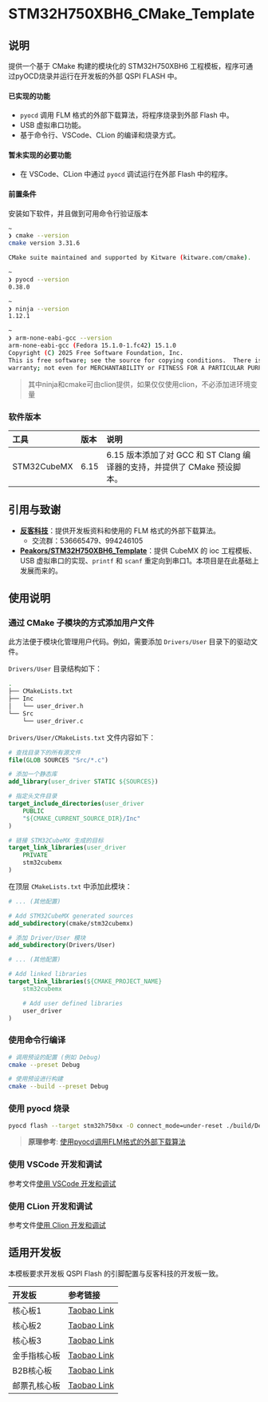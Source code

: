 # STM32H750XBH6\_CMake\_Template

## 说明

提供一个基于 CMake 构建的模块化的 STM32H750XBH6 工程模板，程序可通过pyOCD烧录并运行在开发板的外部 QSPI FLASH 中。

#### 已实现的功能

  * `pyocd` 调用 FLM 格式的外部下载算法，将程序烧录到外部 Flash 中。
  * USB 虚拟串口功能。
  * 基于命令行、VSCode、CLion 的编译和烧录方式。

#### 暂未实现的必要功能

  * 在 VSCode、CLion 中通过 `pyocd` 调试运行在外部 Flash 中的程序。

#### 前置条件

安装如下软件，并且做到可用命令行验证版本

```bash
~ 
❯ cmake --version
cmake version 3.31.6

CMake suite maintained and supported by Kitware (kitware.com/cmake).

~ 
❯ pyocd --version
0.38.0

~ 
❯ ninja --version
1.12.1

~ 
❯ arm-none-eabi-gcc --version
arm-none-eabi-gcc (Fedora 15.1.0-1.fc42) 15.1.0
Copyright (C) 2025 Free Software Foundation, Inc.
This is free software; see the source for copying conditions.  There is NO
warranty; not even for MERCHANTABILITY or FITNESS FOR A PARTICULAR PURPOSE.
```

> 其中ninja和cmake可由clion提供，如果仅仅使用clion，不必添加进环境变量

### 软件版本

| 工具 | 版本 | 说明 |
| :--- | :--- | :--- |
| STM32CubeMX | 6.15 | 6.15 版本添加了对 GCC 和 ST Clang 编译器的支持，并提供了 CMake 预设脚本。 |

## 引用与致谢

  * **[反客科技](https://shop212360197.taobao.com/?spm=a21n57.shop_search.0.0.89ca4720CYzGRh)**：提供开发板资料和使用的 FLM 格式的外部下载算法。
      * 交流群：536665479、994246105
  * **[Peakors/STM32H750XBH6\_Template](https://github.com/Peakors/STM32H750XBH6_Template)**：提供 CubeMX 的 ioc 工程模板、USB 虚拟串口的实现、`printf` 和 `scanf` 重定向到串口1。本项目是在此基础上发展而来的。

## 使用说明

### 通过 CMake 子模块的方式添加用户文件

此方法便于模块化管理用户代码。例如，需要添加 `Drivers/User` 目录下的驱动文件。

`Drivers/User` 目录结构如下：

```bash
.
├── CMakeLists.txt
├── Inc
│   └── user_driver.h
└── Src
    └── user_driver.c
```

`Drivers/User/CMakeLists.txt` 文件内容如下：

```cmake
# 查找目录下的所有源文件
file(GLOB SOURCES "Src/*.c")

# 添加一个静态库
add_library(user_driver STATIC ${SOURCES})

# 指定头文件目录
target_include_directories(user_driver
    PUBLIC
    "${CMAKE_CURRENT_SOURCE_DIR}/Inc"
)

# 链接 STM32CubeMX 生成的目标
target_link_libraries(user_driver
    PRIVATE
    stm32cubemx
)
```

在顶层 `CMakeLists.txt` 中添加此模块：

```cmake
# ... (其他配置)

# Add STM32CubeMX generated sources
add_subdirectory(cmake/stm32cubemx)

# 添加 Driver/User 模块
add_subdirectory(Drivers/User)

# ... (其他配置)

# Add linked libraries
target_link_libraries(${CMAKE_PROJECT_NAME}
    stm32cubemx

    # Add user defined libraries
    user_driver
)
```

### 使用命令行编译

```bash
# 调用预设的配置 (例如 Debug)
cmake --preset Debug

# 使用预设进行构建
cmake --build --preset Debug
```

### 使用 pyocd 烧录

```bash
pyocd flash --target stm32h750xx -O connect_mode=under-reset ./build/Debug/STM32H750XBH6_Template.bin@0x90000000
```

> **原理参考**: [使用pyocd调用FLM格式的外部下载算法](https://haoruanwn.github.io/2025/08/03/%E4%BD%BF%E7%94%A8pyocd%E8%B0%83%E7%94%A8FLM%E6%A0%BC%E5%BC%8F%E7%9A%84%E5%A4%96%E9%83%A8%E4%B8%8B%E8%BD%BD%E7%AE%97%E6%B3%95/)

### 使用 VSCode 开发和调试

参考文件[使用 VSCode 开发和调试](./docs/使用VSCode开发和调试.md)

### 使用 CLion 开发和调试

参考文件[使用 Clion 开发和调试](./docs/使用Clion开发和调试.md)

## 适用开发板

本模板要求开发板 QSPI Flash 的引脚配置与反客科技的开发板一致。

| 开发板 | 参考链接 |
| :--- | :--- |
| 核心板1 | [Taobao Link](https://item.taobao.com/item.htm?id=677786502974&pisk=gxyZ4GZVzQpBzeutsJM2zn1hWrDtQx7SI-gjmoqmfV0i5-a4mmoqmdmmnvXnq29fXA1x3ruUkVGsIV9q3ozYlj2jl--TLzJXCNCTmKkjna_5FTZTfxHcPK228TttcmimmEgm-DDj05553IrTXxHDAEf7tlKVgX82mm0cYvmqDcDDnqXhYmiSox0iieAnm2Dmnjc0xvmsDCximqjet0mJSEmmjkcnf0pmnx4mKv0KmxmgoxmL_xDJP0cGxxThkBf1vf0uj2JDU3nZsLq9GKJV1cGirfgWnWwEbfuuj8PbdXnzaJl7sGfi4xuLXJGNWFMYA7z4irCW9Ar0szh89iAKv54ULbev-ZGTmWzEbP_ykqwTf-u_b1bTYv0amjzVuIoaNPzxSlYdvvZ0xA3TATS8uuaa3ba1KdlIC0h7gP_pnVNzxyl7de9SHyF0omzhHemLQuNS_57wFqhc4XYxxu88H58DgfmKY4sFYKqFHVwF21oyMIh9vDu5XjAvMfmKY4sFYIdx6NnEPGhc.&spm=a21xtw.29978518.0.0&sku_properties=-1%3A-1) |
| 核心板2 | [Taobao Link](https://item.taobao.com/item.htm?id=838568127129&pisk=g4ZK2a0lBEDCdBqKIJ7MEatua6Xg9N2F6WyXqbcHP5FTFWGnZ4gI5fMxFv9BA8MS25NlLX25T7E-18zhL4feePFUh2V8U9kSN7N-ZybGmJyE401mwij0LAiF8dPpR3T1FxkvNO0CIWwtJ01ciiYMC25nV7DvpQs65xlsdYGIROps3vnSdHi5BfM-3UtQN76t5YHSdpGIdGTs3fOWA3MB5dMoEBMIPe6TCfkSVbNSROesvSYKaUlW2yH2dJ4FyT-y4lHKJbKo63h8Vn0EGpG223hZE2p3dfKWVlURYvGnwGOxalN-c0gvn6eEX8VxnWj6vSe4b5H_GgKoZkPLYDq1hFhuuxFnsSsXXcwgC7047_-m75E-ukgBFsGbHJajfuXW3VFsn-MUGsInSW4sorNlFEhzIrF-TVAM5Swgnkua2sdsayDqfx2FvhnbdyqExPCwWfZTFkumcgS4moCErIcxEe6OBU8rRA8lCjDz47D1zAhcIRYyzVbjBjXOBU8rRAktiOcHzUuGl&spm=a21xtw.29978518.0.0&sku_properties=-1%3A-1) |
| 核心板3 | [Taobao Link](https://item.taobao.com/item.htm?id=682521953131&pisk=g4jq2B6aT2n7biAvogtZTAauM1xv2hPBmGO6IOXMhIADGG1NIdJwImvMj3qkKQi_Hna9b1RP6ITXmIiwbO5O1Fj61GkA46oscSUAIc-6jWNQAk6AhhKgOcjZakGvKpvgfCmDEnp6YyNZ7k6AHhHqsJ_uAA86PMkmSCfMqUvMQhcMsq2yqpvpjmYim4AkwQxMIFxMquvMLx0Ms10oEdJeIK0DnQxkId-Ms1xgUTAJQhAivutMvX9Ho8xsZ53o6VYXttArjDkp3E2NpVitXxvDoBYXOcY54K82ttjF5gTJLwSyRZ20op-wwtIWuShXXT_F_NfTR4KVIZfpJaeiyLQcag8dXbV6kObPaK5bTfd1DtswGtz0MT-kgOYN_5uw3w1V6IXmw8K5ITxvMTZUp1WCgG8CGum2Pn9pRN5bwcAf8TfyRgGSAhCRS1vNZlhkeiWCRE74gDO9Sgyn6LXE9GQqsV8DeLRQU8oGUldf4JU2LV39kYpyO-LiWVLDeLRQU8utWEFvUBwvS&spm=a21xtw.29978518.0.0&sku_properties=-1%3A-1) |
| 金手指核心板 | [Taobao Link](https://item.taobao.com/item.htm?id=956806857353&pisk=g1oZ2qM2aaII7mNTSDZVatTH6jqTAoR7jmNbnxD0C5Vg1mGqn-y4nG20mkx3EWsXBlTY0jPEM5a_j5s40xlxGrmbGmWtYbSffCLtnirbmQOWV3MtCoEDNimVT31TF-jMcSVG-leb4UOVu3MtBoBNiLgHVtzbRqBGoSc0xy203of0iNvUxReYmG4cjwV39Wq0nrq0xH20UOb0ijxhx8ygiZj0I6V3F-E0ijqDLvVL3oVmv2q02_wuSpqftIQha6UUZAVFmgW8QPYr_ZslqZyTS74_Ni4IYRzaZAmrlDaLU4oUPVvMS8r49AnQ7CC_DvgrgqcvPwEZnVc8y2pcJJ3iTDz-D6AbWx0ETRl6asFjXAi41A8M6vr3_x4qgI74Q4GZM5DG9pEInvqT6vtyejkS_mzS1HjaRlw8Pql69iVszvcUPD1CVohKoj2qtnC3pckSPPuw_gNYogPhMJDPwm3NiZzgpJPWLpSmLnFsYLLaUZQYW9eUNdUckZUgpJPWLphttps://item.taobao.com/item.htm?id=956163066774&pisk=gIkqqziw86B7VBaYiYwN8GOkkV2YER8QnAa_jcmgcr40lAgZjlrajtqgI8vuxz66D-OTQVzrWrNbnr6aQcut55D_5ASxU2W1hEdxjOy_IeTBdpixcReMRODNzpsYfkjcINa0E72_bjRBQ1oxDReGVNAIZmIw_7k1ml4M48qaXo2GIPvk4lZVsR40safujz2gI5Viq8qbXsj0jPxyEkZQm140I_fuxkBgIR0gE3rTro2gIDh7IJQQxSxuCaYOZ1_aZym0zOXFvoPDWqC1d96LmS43GPWgNYr4gymmLfM7wklEUWGDmIqUQznxFS8AlRnSTVliWB183ccmJWhJj_E-i4kz9AQk5Snia4rqle7T5xnjQri2iEnzErog_V8N_olIuVUmmaK8FcmuHrnWLH3ZAqkaOq9l37wbvWGZlUBglXoozWM5P9wtyf0gb4vOruHqAXNqgEWQW5jrKNEoYwHtgNfaiuEzR3-PI0JTlY-pgk5O6SI84ytYs1CTiuEzR3-P61FvkuzBD5f..&spm=a21xtw.29978518.0.07AkPdTL79To&spm=a21xtw.29978518.0.0&skuId=6048697183505) |
| B2B核心板 | [Taobao Link](https://item.taobao.com/item.htm?id=955681215463&pisk=g7wn2-cynIxWrS7t6RMCOkIap9CTOvMSRzp-yY3P_Vu6pzHKefkZq0OrzXRe75qbr2I5OvFirPzi8pICObuuRVUJekeu1LqbVJIIeMMQAYMPkZBxEkZIFmzlICwn_Vo7bLJEY1Hwdh0yqZBAHk1EAYENk8h0p1nKDLkrTbuZQVieUHzrThWZ50iy80uFjG0s20urTBuwQDnvUYREYdRZA0mrYDuy_Vus4YuzzYSiQVirA3IEJyaYQa4WoXN-O_2ExX04Y2rLvRJqLBZiSOWgIWG-uZ3MULyixujYul9NUqPb75PUiHJtwAggCD45hpMEZSZ-qyXHLAFYRSlb1aAmuSEjLmECKdD4Y5eoX8IJZ2zQIlyIsnvmt7P0nvPh5CML-RkI8PBH7zULpz2KEOts8SNT8cq9https://item.taobao.com/item.htm?id=956163066774&pisk=gIkqqziw86B7VBaYiYwN8GOkkV2YER8QnAa_jcmgcr40lAgZjlrajtqgI8vuxz66D-OTQVzrWrNbnr6aQcut55D_5ASxU2W1hEdxjOy_IeTBdpixcReMRODNzpsYfkjcINa0E72_bjRBQ1oxDReGVNAIZmIw_7k1ml4M48qaXo2GIPvk4lZVsR40safujz2gI5Viq8qbXsj0jPxyEkZQm140I_fuxkBgIR0gE3rTro2gIDh7IJQQxSxuCaYOZ1_aZym0zOXFvoPDWqC1d96LmS43GPWgNYr4gymmLfM7wklEUWGDmIqUQznxFS8AlRnSTVliWB183ccmJWhJj_E-i4kz9AQk5Snia4rqle7T5xnjQri2iEnzErog_V8N_olIuVUmmaK8FcmuHrnWLH3ZAqkaOq9l37wbvWGZlUBglXoozWM5P9wtyf0gb4vOruHqAXNqgEWQW5jrKNEoYwHtgNfaiuEzR3-PI0JTlY-pgk5O6SI84ytYs1CTiuEzR3-P61FvkuzBD5f..&spm=a21xtw.29978518.0.0VCqsa5eIGJQwKxPbvvFzPsdsKuPUljN14Ci_TP2iG8Th4pOwg7-9FcS8QQOSTciik7pUbEUFWXXdjGAqNXosAOjGjQOSTciikGjMgrGEfD6G.&spm=a21xtw.29978518.0.0&skuId=6047678390178) |
| 邮票孔核心板 | [Taobao Link](https://item.taobao.com/item.htm?id=956163066774&pisk=gIkqqziw86B7VBaYiYwN8GOkkV2YER8QnAa_jcmgcr40lAgZjlrajtqgI8vuxz66D-OTQVzrWrNbnr6aQcut55D_5ASxU2W1hEdxjOy_IeTBdpixcReMRODNzpsYfkjcINa0E72_bjRBQ1oxDReGVNAIZmIw_7k1ml4M48qaXo2GIPvk4lZVsR40safujz2gI5Viq8qbXsj0jPxyEkZQm140I_fuxkBgIR0gE3rTro2gIDh7IJQQxSxuCaYOZ1_aZym0zOXFvoPDWqC1d96LmS43GPWgNYr4gymmLfM7wklEUWGDmIqUQznxFS8AlRnSTVliWB183ccmJWhJj_E-i4kz9AQk5Snia4rqle7T5xnjQri2iEnzErog_V8N_olIuVUmmaK8FcmuHrnWLH3ZAqkaOq9l37wbvWGZlUBglXoozWM5P9wtyf0gb4vOruHqAXNqgEWQW5jrKNEoYwHtgNfaiuEzR3-PI0JTlY-pgk5O6SI84ytYs1CTiuEzR3-P61FvkuzBD5f..&spm=a21xtw.29978518.0.0) |

